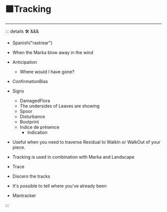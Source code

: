 # 🟩<ekos>Tracking</ekos>

---

<!-- =================================================== -->
<!-- =================================================== -->
<!-- =================================================== -->
<!-- =================================================== -->
<!-- =================================================== -->
::: details 🛠 <dev>&&&</dev>

- Spanish("rastrear")
- When the Marka blow away in the wind
- Anticipation
    - Where would I have gone?
- ConfirmationBias
- Signs
    - DamagedFlora
    - The undersides of Leaves are showing
    - Spoor
    - Disturbance
    - Bootprint
    - Indice de présence
        - Indication
- Useful when you need to traverse Residual to WalkIn or WalkOut of your piece.

- Tracking is used in combination with Marka and Landscape
- Trace
- Discern the tracks
- It's possible to tell where you've already been
- Mantracker

:::
